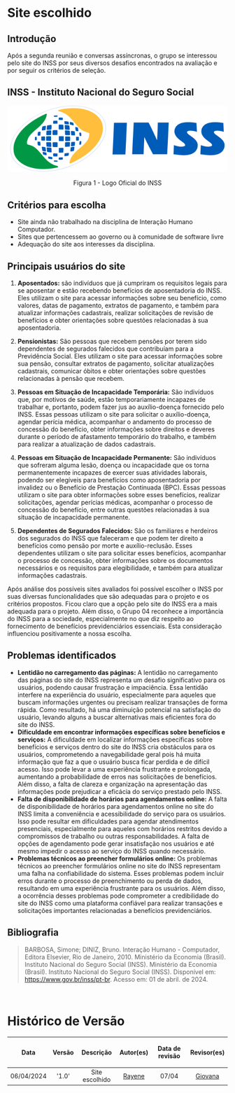 # Site escolhido

## Introdução

Após a segunda reunião e conversas assíncronas, o grupo se interessou pelo site do INSS por seus diversos desafios encontrados na avaliação e por seguir os critérios de seleção.

## INSS - Instituto Nacional do Seguro Social
![INSS](assets/logoINSS.png)
<br>
<p align="center">
  Figura 1 - Logo Oficial do INSS
</p>

## Critérios para escolha

- Site ainda não trabalhado na disciplina de Interação Humano Computador.
- Sites que pertencessem ao governo ou à comunidade de software livre 
- Adequação do site aos interesses da disciplina.

## Principais usuários do site

1. **Aposentados:** são indivíduos que já cumpriram os requisitos legais para se aposentar e estão recebendo benefícios de aposentadoria do INSS. Eles utilizam o site para acessar informações sobre seu benefício, como valores, datas de pagamento, extratos de pagamento, e também para atualizar informações cadastrais, realizar solicitações de revisão de benefícios e obter orientações sobre questões relacionadas à sua aposentadoria.

2. **Pensionistas:** São pessoas que recebem pensões por terem sido dependentes de segurados falecidos que contribuíam para a Previdência Social. Eles utilizam o site para acessar informações sobre sua pensão, consultar extratos de pagamento, solicitar atualizações cadastrais, comunicar óbitos e obter orientações sobre questões relacionadas à pensão que recebem.

3. **Pessoas em Situação de Incapacidade Temporária:** São indivíduos que, por motivos de saúde, estão temporariamente incapazes de trabalhar e, portanto, podem fazer jus ao auxílio-doença fornecido pelo INSS. Essas pessoas utilizam o site para solicitar o auxílio-doença, agendar perícia médica, acompanhar o andamento do processo de concessão do benefício, obter informações sobre direitos e deveres durante o período de afastamento temporário do trabalho, e também para realizar a atualização de dados cadastrais.

4. **Pessoas em Situação de Incapacidade Permanente:** São indivíduos que sofreram alguma lesão, doença ou incapacidade que os torna permanentemente incapazes de exercer suas atividades laborais, podendo ser elegíveis para benefícios como aposentadoria por invalidez ou o Benefício de Prestação Continuada (BPC). Essas pessoas utilizam o site para obter informações sobre esses benefícios, realizar solicitações, agendar perícias médicas, acompanhar o processo de concessão do benefício, entre outras questões relacionadas à sua situação de incapacidade permanente.

5. **Dependentes de Segurados Falecidos:** São os familiares e herdeiros dos segurados do INSS que faleceram e que podem ter direito a benefícios como pensão por morte e auxílio-reclusão. Esses dependentes utilizam o site para solicitar esses benefícios, acompanhar o processo de concessão, obter informações sobre os documentos necessários e os requisitos para elegibilidade, e também para atualizar informações cadastrais.

Após análise dos possíveis sites avaliados foi possível escolher o INSS por suas diversas funcionalidades que são adequadas para o projeto e os critérios propostos. Ficou claro que a opção pelo site do INSS era a mais adequada para o projeto. Além disso, o Grupo 04 reconhece a importância do INSS para a sociedade, especialmente no que diz respeito ao fornecimento de benefícios previdenciários essenciais. Esta consideração influenciou positivamente a nossa escolha.

## Problemas identificados

- **Lentidão no carregamento das páginas:** A lentidão no carregamento das páginas do site do INSS representa um desafio significativo para os usuários, podendo causar frustração e impaciência. Essa lentidão interfere na experiência do usuário, especialmente para aqueles que buscam informações urgentes ou precisam realizar transações de forma rápida. Como resultado, há uma diminuição potencial na satisfação do usuário, levando alguns a buscar alternativas mais eficientes fora do site do INSS.
- **Dificuldade em encontrar informações específicas sobre benefícios e serviços:** A dificuldade em localizar informações específicas sobre benefícios e serviços dentro do site do INSS cria obstáculos para os usuários, comprometendo a navegabilidade geral pois há muita informação que faz a que o usuário busca ficar perdida e de difícil acesso. Isso pode levar a uma experiência frustrante e prolongada, aumentando a probabilidade de erros nas solicitações de benefícios. Além disso, a falta de clareza e organização na apresentação das informações pode prejudicar a eficácia do serviço prestado pelo INSS.
- **Falta de disponibilidade de horários para agendamentos online:** A falta de disponibilidade de horários para agendamentos online no site do INSS limita a conveniência e acessibilidade do serviço para os usuários. Isso pode resultar em dificuldades para agendar atendimentos presenciais, especialmente para aqueles com horários restritos devido a compromissos de trabalho ou outras responsabilidades. A falta de opções de agendamento pode gerar insatisfação nos usuários e até mesmo impedir o acesso ao serviço do INSS quando necessário.
- **Problemas técnicos ao preencher formulários online:** Os problemas técnicos ao preencher formulários online no site do INSS representam uma falha na confiabilidade do sistema. Esses problemas podem incluir erros durante o processo de preenchimento ou perda de dados, resultando em uma experiência frustrante para os usuários. Além disso, a ocorrência desses problemas pode comprometer a credibilidade do site do INSS como uma plataforma confiável para realizar transações e solicitações importantes relacionadas a benefícios previdenciários.

## Bibliografia

> BARBOSA, Simone; DINIZ, Bruno. Interação Humano - Computador, Editora Elsevier, Rio de Janeiro, 2010.
Ministério da Economia (Brasil). Instituto Nacional do Seguro Social (INSS).
> Ministério da Economia (Brasil). Instituto Nacional do Seguro Social (INSS). Disponível em: https://www.gov.br/inss/pt-br. Acesso em: 01 de abril. de 2024.
<br/>


# Histórico de Versão 

| <p align="center">Data</p> | <p align="center">Versão</p> | <p align="center">Descrição</p> | <p align="center">Autor(es)</p> |<p align="center">Data de revisão</p> | <p align="center"> Revisor(es)</p> |
|:--: | :--: | :--: | :--: | :--: | :--:
|06/04/2024 | '1.0' | Site escolhido | [Rayene](https://github.com/rayenealmeida)| 07/04 |[Giovana ](https://github.com/gio221)||